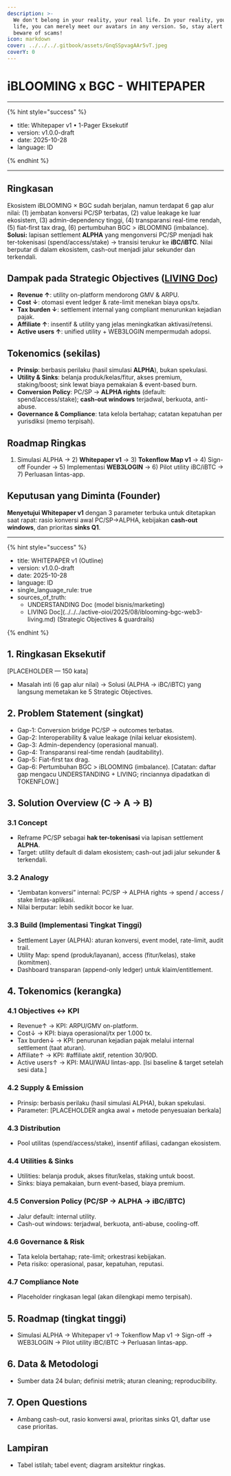 ```yaml
---
description: >-
  We don't belong in your reality, your real life. In your reality, your real
  life, you can merely meet our avatars in any version. So, stay alert and
  beware of scams!
icon: markdown
cover: ../../../.gitbook/assets/GnqSSpvagAAr5vT.jpeg
coverY: 0
---
```


# iBLOOMING x BGC - WHITEPAPER

---

{% hint style="success" %}

- title: Whitepaper v1 • 1-Pager Eksekutif  
- version: v1.0.0-draft  
- date: 2025-10-28  
- language: ID  

{% endhint %}

---

## Ringkasan
Ekosistem iBLOOMING × BGC sudah berjalan, namun terdapat 6 gap alur nilai: (1) jembatan konversi PC/SP terbatas, (2) value leakage ke luar ekosistem, (3) admin-dependency tinggi, (4) transparansi real-time rendah, (5) fiat-first tax drag, (6) pertumbuhan BGC > iBLOOMING (imbalance).
**Solusi:** lapisan settlement **ALPHA** yang mengonversi PC/SP menjadi hak ter-tokenisasi (spend/access/stake) → transisi terukur ke **iBC/iBTC**. Nilai berputar di dalam ekosistem, cash-out menjadi jalur sekunder dan terkendali.

## Dampak pada Strategic Objectives ([LIVING Doc](../../../archived-oioi/2025/08/iblooming-bgc-web3-living.md#strategic-objectives-reaffirmed))
- **Revenue ↑**: utility on-platform mendorong GMV & ARPU.
- **Cost ↓**: otomasi event ledger & rate-limit menekan biaya ops/tx.
- **Tax burden ↓**: settlement internal yang compliant menurunkan kejadian pajak.
- **Affiliate ↑**: insentif & utility yang jelas meningkatkan aktivasi/retensi.
- **Active users ↑**: unified utility + WEB3LOGIN mempermudah adopsi.

## Tokenomics (sekilas)
- **Prinsip**: berbasis perilaku (hasil simulasi **ALPHA**), bukan spekulasi.
- **Utility & Sinks**: belanja produk/kelas/fitur, akses premium, staking/boost; sink lewat biaya pemakaian & event-based burn.
- **Conversion Policy**: PC/SP → **ALPHA rights** (default: spend/access/stake); **cash-out windows** terjadwal, berkuota, anti-abuse.
- **Governance & Compliance**: tata kelola bertahap; catatan kepatuhan per yurisdiksi (memo terpisah).

## Roadmap Ringkas
1) Simulasi ALPHA → 2) **Whitepaper v1** → 3) **Tokenflow Map v1** → 4) Sign-off Founder → 5) Implementasi **WEB3LOGIN** → 6) Pilot utility iBC/iBTC → 7) Perluasan lintas-app.

## Keputusan yang Diminta (Founder)
**Menyetujui Whitepaper v1** dengan 3 parameter terbuka untuk ditetapkan saat rapat: rasio konversi awal PC/SP→ALPHA, kebijakan **cash-out windows**, dan prioritas **sinks Q1**.

---

{% hint style="success" %}

- title: WHITEPAPER v1 (Outline)  
- version: v1.0.0-draft  
- date: 2025-10-28  
- language: ID  
- single_language_rule: true  
- sources_of_truth:  
  - UNDERSTANDING Doc (model bisnis/marketing)  
  - LIVING Doc](../../../active-oioi/2025/08/iblooming-bgc-web3-living.md) (Strategic Objectives & guardrails)  

{% endhint %}

## 1. Ringkasan Eksekutif
[PLACEHOLDER — 150 kata]
- Masalah inti (6 gap alur nilai) → Solusi (ALPHA → iBC/iBTC) yang langsung memetakan ke 5 Strategic Objectives.

## 2. Problem Statement (singkat)
- Gap-1: Conversion bridge PC/SP → outcomes terbatas.
- Gap-2: Interoperability & value leakage (nilai keluar ekosistem).
- Gap-3: Admin-dependency (operasional manual).
- Gap-4: Transparansi real-time rendah (auditability).
- Gap-5: Fiat-first tax drag.
- Gap-6: Pertumbuhan BGC > iBLOOMING (imbalance).
[Catatan: daftar gap mengacu UNDERSTANDING + LIVING; rinciannya dipadatkan di TOKENFLOW.]

## 3. Solution Overview (C → A → B)
### 3.1 Concept
- Reframe PC/SP sebagai **hak ter-tokenisasi** via lapisan settlement **ALPHA**.
- Target: utility default di dalam ekosistem; cash-out jadi jalur sekunder & terkendali.

### 3.2 Analogy
- “Jembatan konversi” internal: PC/SP → ALPHA rights → spend / access / stake lintas-aplikasi.
- Nilai berputar: lebih sedikit bocor ke luar.

### 3.3 Build (Implementasi Tingkat Tinggi)
- Settlement Layer (ALPHA): aturan konversi, event model, rate-limit, audit trail.
- Utility Map: spend (produk/layanan), access (fitur/kelas), stake (komitmen).
- Dashboard transparan (append-only ledger) untuk klaim/entitlement.

## 4. Tokenomics (kerangka)
### 4.1 Objectives ↔ KPI
- Revenue↑ → KPI: ARPU/GMV on-platform.
- Cost↓ → KPI: biaya operasional/tx per 1.000 tx.
- Tax burden↓ → KPI: penurunan kejadian pajak melalui internal settlement (taat aturan).
- Affiliate↑ → KPI: #affiliate aktif, retention 30/90D.
- Active users↑ → KPI: MAU/WAU lintas-app.
[Isi baseline & target setelah sesi data.]

### 4.2 Supply & Emission
- Prinsip: berbasis perilaku (hasil simulasi ALPHA), bukan spekulasi.
- Parameter: [PLACEHOLDER angka awal + metode penyesuaian berkala]

### 4.3 Distribution
- Pool utilitas (spend/access/stake), insentif afiliasi, cadangan ekosistem.

### 4.4 Utilities & Sinks
- Utilities: belanja produk, akses fitur/kelas, staking untuk boost.
- Sinks: biaya pemakaian, burn event-based, biaya premium.

### 4.5 Conversion Policy (PC/SP → ALPHA → iBC/iBTC)
- Jalur default: internal utility.
- Cash-out windows: terjadwal, berkuota, anti-abuse, cooling-off.

### 4.6 Governance & Risk
- Tata kelola bertahap; rate-limit; orkestrasi kebijakan.
- Peta risiko: operasional, pasar, kepatuhan, reputasi.

### 4.7 Compliance Note
- Placeholder ringkasan legal (akan dilengkapi memo terpisah).

## 5. Roadmap (tingkat tinggi)
- Simulasi ALPHA → Whitepaper v1 → Tokenflow Map v1 → Sign-off → WEB3LOGIN → Pilot utility iBC/iBTC → Perluasan lintas-app.

## 6. Data & Metodologi
- Sumber data 24 bulan; definisi metrik; aturan cleaning; reproducibility.

## 7. Open Questions
- Ambang cash-out, rasio konversi awal, prioritas sinks Q1, daftar use case prioritas.

## Lampiran
- Tabel istilah; tabel event; diagram arsitektur ringkas.
